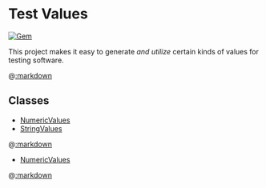 # Test Values

[![Gem](https://img.shields.io/gem/v/test_values.svg?style=flat)](http://rubygems.org/gems/test_values "View this project in Rubygems")

This project makes it easy to generate _and utilize_ certain kinds of values for testing software.

@[:markdown](named_values/template.md)

## Classes

- [NumericValues](#class-numericvalues)
- [StringValues](#class-stringvalues)

@[:markdown](classes/string_values/template.md)

- [NumericValues](#class-numericvalues)

@[:markdown](classes/numeric_values/template.md)
